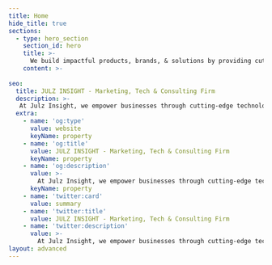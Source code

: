 ```yaml
---
title: Home
hide_title: true
sections:
  - type: hero_section
    section_id: hero
    title: >-
      We build impactful products, brands, & solutions by providing cutting-edge tech, marketing, and consulting solutions.
    content: >- 
    
seo:
  title: JULZ INSIGHT - Marketing, Tech & Consulting Firm
  description: >-
   At Julz Insight, we empower businesses through cutting-edge technology, innovative marketing, strategic consulting, and digital transformation, ushering them into a future of boundless possibilities. Illuminating possibilities
  extra:
    - name: 'og:type'
      value: website
      keyName: property
    - name: 'og:title'
      value: JULZ INSIGHT - Marketing, Tech & Consulting Firm
      keyName: property
    - name: 'og:description'
      value: >-
        At Julz Insight, we empower businesses through cutting-edge technology, innovative marketing, strategic consulting, and digital transformation, ushering them into a future of boundless possibilities. Illuminating possibilities.
      keyName: property
    - name: 'twitter:card'
      value: summary
    - name: 'twitter:title'
      value: JULZ INSIGHT - Marketing, Tech & Consulting Firm
    - name: 'twitter:description'
      value: >-
        At Julz Insight, we empower businesses through cutting-edge technology, innovative marketing, strategic consulting, and digital transformation, ushering them into a future of boundless possibilities. Illuminating possibilities.
layout: advanced
---
```

